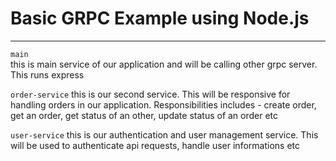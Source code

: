 # Basic GRPC Example using Node.js

---

`main`  
this is main service of our application and will be calling other grpc server. This runs express

`order-service`
this is our second service. This will be responsive for handling orders in our application. Responsibilities includes - create order, get an order, get status of an other, update status of an order etc

`user-service`
this is our authentication and user management service. This will be used to authenticate api requests, handle user informations etc
